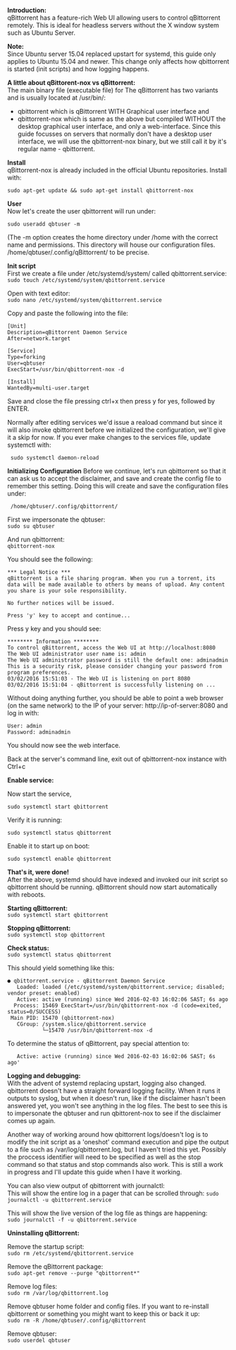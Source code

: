**Introduction:**  
qBittorrent has a feature-rich Web UI allowing users to control qBittorrent remotely. This is ideal for headless servers without the X window system such as Ubuntu Server.

**Note:**    
Since Ubuntu server 15.04 replaced upstart for systemd, this guide only applies to Ubuntu 15.04 and newer. This change only affects how qbittorrent is started (init scripts) and how logging happens.

**A little about qBittorent-nox vs qBittorrent:**  
The main binary file (executable file) for The qBittorrent has two variants and is usually located at /usr/bin/:
* qbittorrent which is qBittorrent WITH Graphical user interface and 
* qbittorrent-nox which is same as the above but compiled WITHOUT the desktop graphical user interface, and only a web-interface.
Since this guide focusses on servers that normally don't have a desktop user interface, we will use the qbittorrent-nox binary, but we still call it by it's regular name - qbittorrent.

**Install**  
qBittorrent-nox is already included in the official Ubuntu repositories. Install with:

`sudo apt-get update && sudo apt-get install qbittorrent-nox`

**User**  
Now let's create the user qbittorrent will run under:

`sudo useradd qbtuser -m`

(The -m option creates the home directory under /home with the correct name and permissions. This directory will house our configuration files. /home/qbtuser/.config/qBittorrent/ to be precise.

**Init script**  
First we create a file under /etc/systemd/system/ called qbittorrent.service:  
`sudo touch /etc/systemd/system/qbittorrent.service`

Open with text editor:  
`sudo nano /etc/systemd/system/qbittorrent.service`

Copy and paste the following into the file:  

    [Unit]
    Description=qBittorrent Daemon Service
    After=network.target

    [Service]
    Type=forking
    User=qbtuser
    ExecStart=/usr/bin/qbittorrent-nox -d

    [Install]
    WantedBy=multi-user.target

Save and close the file pressing ctrl+x then press y for yes, followed by ENTER.

Normally after editing services we'd issue a reaload command but since it will also invoke qbittorrent before we initialized the configuration, we'll give it a skip for now. If you ever make changes to the services file, update systemctl with:

     sudo systemctl daemon-reload


**Initializing Configuration**
Before we continue, let's run qbittorrent so that it can ask us to accept the disclaimer, and save and create the config file to remember this setting. Doing this will create and save the configuration files under:

     /home/qbtuser/.config/qbittorrent/

First we impersonate the qbtuser:  
`sudo su qbtuser`  

And run qbittorrent:  
`qbittorrent-nox`  

You should see the following:  

    *** Legal Notice ***
    qBittorrent is a file sharing program. When you run a torrent, its data will be made available to others by means of upload. Any content you share is your sole responsibility.
    
    No further notices will be issued.
    
    Press 'y' key to accept and continue...


Press y key and you should see:

    ******** Information ********
    To control qBittorrent, access the Web UI at http://localhost:8080
    The Web UI administrator user name is: admin
    The Web UI administrator password is still the default one: adminadmin
    This is a security risk, please consider changing your password from program preferences.
    03/02/2016 15:51:03 - The Web UI is listening on port 8080
    03/02/2016 15:51:04 - qBittorrent is successfully listening on ...

Without doing anything further, you should be able to point a web browser (on the same network) to the IP of your server: http://ip-of-server:8080 and log in with:  

    User: admin
    Password: adminadmin

You should now see the web interface.

Back at the server's command line, exit out of qbittorrent-nox instance with Ctrl+c

**Enable service:**

Now start the service,  


    sudo systemctl start qbittorrent

Verify it is running:


    sudo systemctl status qbittorrent

Enable it to start up on boot:


    sudo systemctl enable qbittorrent

**That's it, were done!**  
After the above, systemd should have indexed and invoked our init script so qbittorrent should be running. qBittorrent should now start automatically with reboots.


**Starting qBittorrent:**  
`sudo systemctl start qbittorrent`

**Stopping qBittorrent:**  
`sudo systemctl stop qbittorrent`

**Check status:**  
`sudo systemctl status qbittorrent`

This should yield something like this:  

    ● qbittorrent.service - qBittorrent Daemon Service
       Loaded: loaded (/etc/systemd/system/qbittorrent.service; disabled; vendor preset: enabled)
       Active: active (running) since Wed 2016-02-03 16:02:06 SAST; 6s ago
      Process: 15469 ExecStart=/usr/bin/qbittorrent-nox -d (code=exited, status=0/SUCCESS)
     Main PID: 15470 (qbittorrent-nox)
       CGroup: /system.slice/qbittorrent.service
               └─15470 /usr/bin/qbittorrent-nox -d

To determine the status of qBittorrent, pay special attention to:  

       Active: active (running) since Wed 2016-02-03 16:02:06 SAST; 6s ago'



**Logging and debugging:**  
With the advent of systemd replacing upstart, logging also changed. qbittorrent doesn't have a straight forward logging facility. When it runs it outputs to syslog, but when it doesn't run, like if the disclaimer hasn't been answered yet, you won't see anything in the log files. The best to see this is to impersonate the qbtuser and run qbittorent-nox to see if the disclaimer comes up again.

Another way of working around how qbittorrent logs/doesn't log is to modify the init script as a 'oneshot' command execution and pipe the output to a file such as /var/log/qbittorrent.log, but I haven't tried this yet. Possibly the proccess identifier will need to be specified as well as the stop command so that status and stop commands also work. This is still a work in progress and I'll update this guide when I have it working.

You can also view output of qbittorrent with journalctl:  
This will show the entire log in a pager that can be scrolled through:
`sudo journalctl -u qbittorrent.service`

This will show the live version of the log file as things are happening:  
`sudo journalctl -f -u qbittorrent.service`



**Uninstalling qBittorrent:**  

Remove the startup script:  
`sudo rm /etc/systemd/qbittorrent.service`

Remove the qBittorrent package:  
`sudo apt-get remove --purge "qbittorrent*"`

Remove log files:  
`sudo rm /var/log/qbittorrent.log`

Remove qbtuser home folder and config files. If you want to re-install qbittorrent or something you might want to keep this or back it up:  
`sudo rm -R /home/qbtuser/.config/qBittorrent`

Remove qbtuser:  
`sudo userdel qbtuser`